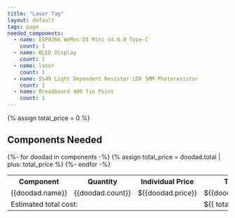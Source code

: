 ```yaml
---
title: "Laser Tag"
layout: default
tags: page
needed_components:
  - name: ESP8266 WeMos D1 Mini V4.0.0 Type-C
    count: 1
  - name: OLED Display
    count: 1
  - name: laser
    count: 1
  - name: 5549 Light Dependent Resistor LDR 5MM Photoresistor
    count: 1
  - name: Breadboard 400 Tie Point
    count: 1
---
```


{% assign total_price = 0 %}

## Components Needed

<table>
  <tr>
    <th>Component</th>
    <th>Quantity</th>
    <th>Individual Price</th>
    <th>Total</th>
  </tr>
  {%- for doodad in components -%}
    {% assign total_price = doodad.total | plus: total_price %}
    <tr>
      <td>{{doodad.name}}</td>
      <td>{{doodad.count}}</td>
      <td>${{doodad.price}}</td>
      <td>${{doodad.total}}</td>
    </tr>
  {%- endfor -%}
  <tr>
    <td colspan=3> Estimated total cost:</td>
    <td>${{ total_price}}</td>
  </tr>
</table>
